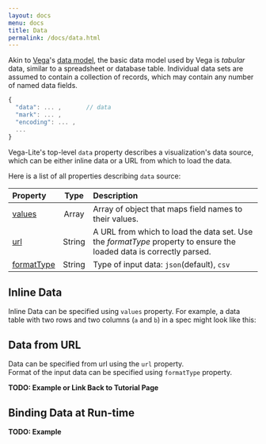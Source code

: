 ```yaml
---
layout: docs
menu: docs
title: Data
permalink: /docs/data.html
---
```


Akin to [Vega](/vega/vega)'s [data model](vega/vega/wiki/Data), the basic data model used by Vega is _tabular_ data, similar to a spreadsheet or database table. Individual data sets are assumed to contain a collection of records, which may contain any number of named data fields.

```js
{
  "data": ... ,       // data
  "mark": ... ,
  "encoding": ... ,
  ...
}
```

Vega-Lite's top-level `data` property describes a visualization's data source, which can be either inline data or a URL from which to load the data.

Here is a list of all properties describing `data` source:

| Property      | Type          | Description    |
| :------------ |:-------------:| :------------- |
| [values](#inline-data) | Array         | Array of object that maps field names to their values. |
| [url](#data-from-url) | String         | A URL from which to load the data set. Use the _formatType_ property to ensure the loaded data is correctly parsed. |
| [formatType](#data-from-url) | String  | Type of input data: `json`(default), `csv` |

## Inline Data

Inline Data can be specified using `values` property.
For example, a data table with two rows and two columns (`a` and `b`) in a spec might look like this:

<span class="render-vl" data-name="bar"></span>


## Data from URL

Data can be specified from url using the `url` property.  
Format of the input data can be specified using `formatType` property.  

__TODO: Example or Link Back to Tutorial Page__


## Binding Data at Run-time

__TODO: Example__
